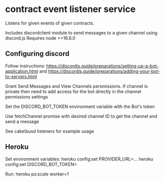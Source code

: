 # contract event listener service

Listens for given events of given contracts.

Includes discordclient module to send messages to a given channel using discord.js
Requires node >=16.6.0

## Configuring discord
Follow instructions:
https://discordjs.guide/preparations/setting-up-a-bot-application.html 
and
https://discordjs.guide/preparations/adding-your-bot-to-servers.html


Grant Send Messages and View Channels persmissions.
If channel is private then need to add access for the bot directly in the channel permissions settings

Set the DISCORD_BOT_TOKEN environment variable with the Bot's token

Use fetchChannel promise with desired channel ID to get the channel and send a message

See cake\busd listeners for example usage


## Heroku
Set environment variables:
heroku config:set PROVIDER_URL=...
heroku config:set DISCORD_BOT_TOKEN=

Run:
heroku ps:scale worker=1